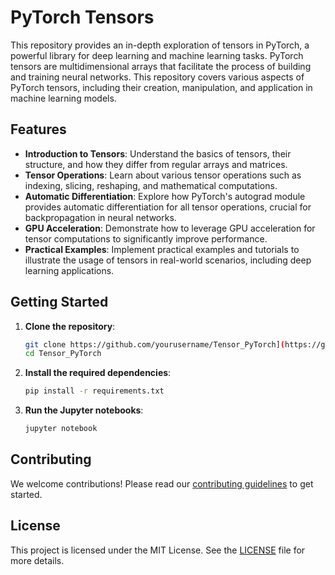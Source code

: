 # PyTorch Tensors

This repository provides an in-depth exploration of tensors in PyTorch, a powerful library for deep learning and machine learning tasks. PyTorch tensors are multidimensional arrays that facilitate the process of building and training neural networks. This repository covers various aspects of PyTorch tensors, including their creation, manipulation, and application in machine learning models.

## Features

- **Introduction to Tensors**: Understand the basics of tensors, their structure, and how they differ from regular arrays and matrices.
- **Tensor Operations**: Learn about various tensor operations such as indexing, slicing, reshaping, and mathematical computations.
- **Automatic Differentiation**: Explore how PyTorch's autograd module provides automatic differentiation for all tensor operations, crucial for backpropagation in neural networks.
- **GPU Acceleration**: Demonstrate how to leverage GPU acceleration for tensor computations to significantly improve performance.
- **Practical Examples**: Implement practical examples and tutorials to illustrate the usage of tensors in real-world scenarios, including deep learning applications.

## Getting Started

1. **Clone the repository**:
    ```bash
    git clone https://github.com/yourusername/Tensor_PyTorch](https://github.com/Claudio999222/Tensor_PyTorch
    cd Tensor_PyTorch
    ```

2. **Install the required dependencies**:
    ```bash
    pip install -r requirements.txt
    ```

3. **Run the Jupyter notebooks**:
    ```bash
    jupyter notebook
    ```

## Contributing

We welcome contributions! Please read our [contributing guidelines](CONTRIBUTING.md) to get started.

## License

This project is licensed under the MIT License. See the [LICENSE](LICENSE) file for more details.
